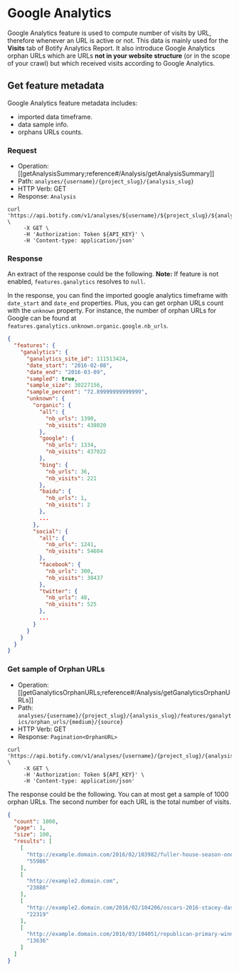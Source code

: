 # Google Analytics

Google Analytics feature is used to compute number of visits by URL, therefore whenever an URL is active or not. This data is mainly used for the **Visits** tab of Botify Analytics Report.
It also introduce Google Analytics orphan URLs which are URLs **not in your website structure** (or in the scope of your crawl) but which received visits according to Google Analytics.


## Get feature metadata

Google Analytics feature metadata includes:
- imported data timeframe.
- data sample info.
- orphans URLs counts.

### Request

- Operation: [[getAnalysisSummary;reference#/Analysis/getAnalysisSummary]]
- Path: `analyses/{username}/{project_slug}/{analysis_slug}`
- HTTP Verb: GET
- Response: `Analysis`

```SH
curl 'https://api.botify.com/v1/analyses/${username}/${project_slug}/${analysis_slug}' \
     -X GET \
     -H 'Authorization: Token ${API_KEY}' \
     -H 'Content-type: application/json'
```

### Response

An extract of the response could be the following.
**Note:** If feature is not enabled, `features.ganalytics` resolves to `null`.

In the response, you can find the imported google analytics timeframe with `date_start` and `date_end` properties.
Plus, you can get orphan URLs count with the `unknown` property. For instance, the number of orphan URLs for Google can be found at `features.ganalytics.unknown.organic.google.nb_urls`.

```JSON
{
  "features": {
    "ganalytics": {
      "ganalytics_site_id": 111513424,
      "date_start": "2016-02-08",
      "date_end": "2016-03-09",
      "sampled": true,
      "sample_size": 30227156,
      "sample_percent": "72.89999999999999",
      "unknown": {
        "organic": {
          "all": {
            "nb_urls": 1390,
            "nb_visits": 438020
          },
          "google": {
            "nb_urls": 1334,
            "nb_visits": 437022
          },
          "bing": {
            "nb_urls": 36,
            "nb_visits": 221
          },
          "baidu": {
            "nb_urls": 1,
            "nb_visits": 2
          },
          ...
        },
        "social": {
          "all": {
            "nb_urls": 1241,
            "nb_visits": 54604
          },
          "facebook": {
            "nb_urls": 300,
            "nb_visits": 38437
          },
          "twitter": {
            "nb_urls": 48,
            "nb_visits": 525
          },
          ...
        }
      }
    }
  }
}
```



### Get sample of Orphan URLs

- Operation: [[getGanalyticsOrphanURLs;reference#/Analysis/getGanalyticsOrphanURLs]]
- Path: `analyses/{username}/{project_slug}/{analysis_slug}/features/ganalytics/orphan_urls/{medium}/{source}`
- HTTP Verb: GET
- Response: `Pagination<OrphanURL>`

```SH
curl 'https://api.botify.com/v1/analyses/{username}/{project_slug}/{analysis_slug}/features/ganalytics/orphan_urls/{medium}/{source}' \
     -X GET \
     -H 'Authorization: Token ${API_KEY}' \
     -H 'Content-type: application/json'
```

The response could be the following. You can at most get a sample of 1000 orphan URLs. The second number for each URL is the total number of visits.

```JSON
{
  "count": 1000,
  "page": 1,
  "size": 100,
  "results": [
    [
      "http://example.domain.com/2016/02/103982/fuller-house-season-one",
      "55986"
    ],
    [
      "http://example2.domain.com",
      "23888"
    ],
    [
      "http://example2.domain.com/2016/02/104206/oscars-2016-stacey-dash",
      "22319"
    ],
    [
      "http://example.domain.com/2016/03/104051/republican-primary-winners-election-results-2016",
      "13636"
    ]
  ]
}
```
